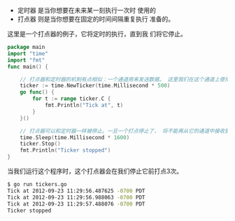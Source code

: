 


- 定时器 是当你想要在未来某一刻执行一次时 使用的 
- 打点器 则是当你想要在固定的时间间隔重复执行 准备的。

这里是一个打点器的例子，它将定时的执行，直到我 们将它停止。

```go
package main
import "time"
import "fmt"
func main() {

    // 打点器和定时器的机制有点相似：一个通道用来发送数据。 这里我们在这个通道上使用内置的 range 来迭代值每隔 500ms 发送一次的值。
    ticker := time.NewTicker(time.Millisecond * 500)
    go func() {
        for t := range ticker.C {
            fmt.Println("Tick at", t)
        }
    }()

    // 打点器可以和定时器一样被停止。一旦一个打点停止了， 将不能再从它的通道中接收到值。我们将在运行后 1600ms 停止这个打点器。
    time.Sleep(time.Millisecond * 1600)
    ticker.Stop()
    fmt.Println("Ticker stopped")
}
```
当我们运行这个程序时，这个打点器会在我们停止它前打点3次。

```sh
$ go run tickers.go
Tick at 2012-09-23 11:29:56.487625 -0700 PDT
Tick at 2012-09-23 11:29:56.988063 -0700 PDT
Tick at 2012-09-23 11:29:57.488076 -0700 PDT
Ticker stopped
```
